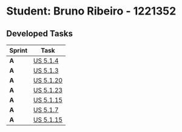 # Student: Bruno Ribeiro - 1221352

## Developed Tasks

| Sprint | Task                                                                                                                                                                                                     |
|--------|----------------------------------------------------------------------------------------------------------------------------------------------------------------------------------------------------------|
| **A**  |[US 5.1.4](../UserProfileUpdate/readme.md)                            |
| **A**  |[US 5.1.3](../PatientRegistration/readme.md)                               |
| **A**  |[US 5.1.20](../AddOperationType/readme.md)                              |
| **A**  |[US 5.1.23](../OperationTypeListSearch/readme.md)                              |
| **A**  |[US 5.1.15](../StaffProfileSearch/readme.md)                              |
| **A**  |[US 5.1.7](../PatientUserLogin/readme.md)                              |
| **A**  |[US 5.1.15](../PatientUserDelete/readme.md)                              |


